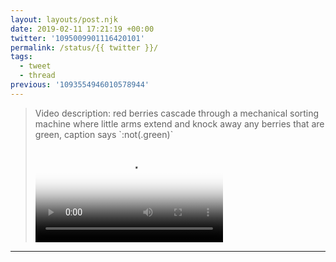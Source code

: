```yaml
---
layout: layouts/post.njk
date: 2019-02-11 17:21:19 +00:00
twitter: '1095009901116420101'
permalink: /status/{{ twitter }}/
tags: 
  - tweet
  - thread
previous: '1093554946010578944'
---
```


> <p class="sr-only">Video description: red berries cascade through a mechanical sorting machine where little arms extend and knock away any berries that are green, caption says `:not(.green)`</p>
> 
> <video controls loop preload="metadata" poster="/img/DzJBm0_XgAAOF4Y.jpg"><source src="/img/1095009901116420101-DzJBm0_XgAAOF4Y.mp4">Your browser does not support the video tag.</video>

---
